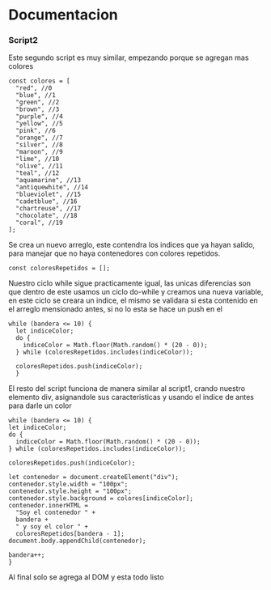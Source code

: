 # Documentacion
### Script2
Este segundo script es muy similar, empezando porque se agregan mas colores
```
const colores = [
  "red", //0
  "blue", //1
  "green", //2
  "brown", //3
  "purple", //4
  "yellow", //5
  "pink", //6
  "orange", //7
  "silver", //8
  "maroon", //9
  "lime", //10
  "olive", //11
  "teal", //12
  "aquamarine", //13
  "antiquewhite", //14
  "blueviolet", //15
  "cadetblue", //16
  "chartreuse", //17
  "chocolate", //18
  "coral", //19
];
```
Se crea un nuevo arreglo, este contendra los indices que ya hayan salido, para manejar que no haya contenedores con colores repetidos.
```
const coloresRepetidos = [];
```
Nuestro ciclo while sigue practicamente igual,  las unicas diferencias son que dentro de este usamos un ciclo do-while y creamos una nueva variable, en este ciclo se creara un indice, el mismo se validara si esta contenido en el arreglo mensionado antes, si no lo esta se hace un push en el
```
while (bandera <= 10) {
  let indiceColor;
  do {
    indiceColor = Math.floor(Math.random() * (20 - 0));
  } while (coloresRepetidos.includes(indiceColor));

  coloresRepetidos.push(indiceColor);
  }
  ```
  El resto del script funciona de manera similar al script1, crando nuestro elemento div, asignandole sus caracteristicas y usando el indice de antes para darle un color
  ```
  while (bandera <= 10) {
  let indiceColor;
  do {
    indiceColor = Math.floor(Math.random() * (20 - 0));
  } while (coloresRepetidos.includes(indiceColor));

  coloresRepetidos.push(indiceColor);

  let contenedor = document.createElement("div");
  contenedor.style.width = "100px";
  contenedor.style.height = "100px";
  contenedor.style.background = colores[indiceColor];
  contenedor.innerHTML =
    "Soy el contenedor " +
    bandera +
    " y soy el color " +
    coloresRepetidos[bandera - 1];
  document.body.appendChild(contenedor);

  bandera++;
}
  ```
  Al final solo se agrega al DOM y esta todo listo
